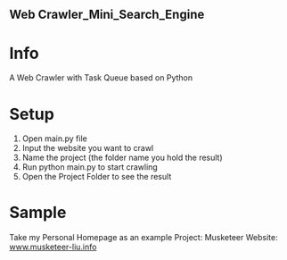 ## Web Crawler_Mini_Search_Engine

# Info
A Web Crawler with Task Queue based on Python

# Setup
1. Open main.py file
2. Input the website you want to crawl
3. Name the project (the folder name you hold the result)
4. Run python main.py to start crawling
5. Open the Project Folder to see the result

# Sample
Take my Personal Homepage as an example
Project: Musketeer
Website: www.musketeer-liu.info